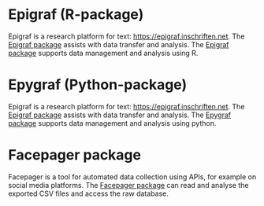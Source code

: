 # Epigraf (R-package)

Epigraf is a research platform for text: https://epigraf.inschriften.net. The [Epigraf package](epigraf) assists with data transfer and analysis.
The [Epigraf package](epigraf) supports data management and analysis using R.

# Epygraf (Python-package)

Epigraf is a research platform for text: https://epigraf.inschriften.net. The [Epigraf package](epigraf) assists with data transfer and analysis.
The [Epygraf package](epygraf) supports data management and analysis using python.

# Facepager package

Facepager is a tool for automated data collection using APIs, for example on social media platforms. 
The [Facepager package](facepager) can read and analyse the exported CSV files and access the raw database.

